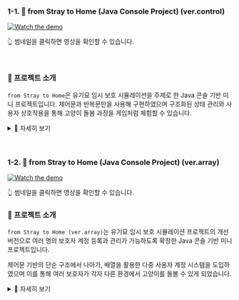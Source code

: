 
### 1-1. 🎥 from Stray to Home (Java Console Project) (ver.control)

[![Watch the demo](https://img.youtube.com/vi/vPgugGnh1l8/0.jpg)](https://www.youtube.com/watch?v=vPgugGnh1l8)

👆 썸네일을 클릭하면 영상을 확인할 수 있습니다.

<br/>
<!--[![Watch the demo](./track002_web_basic/img/sum/javasto.jpg)](https://www.youtube.com/watch?v=vPgugGnh1l8)    //썸네일 깨질 경우 교체
-->

### 🐾 프로젝트 소개
`from Stray to Home`은 유기묘 임시 보호 시뮬레이션을 주제로 한 Java 콘솔 기반 미니 프로젝트입니다.
제어문과 반복문만을 사용해 구현하였으며 구조화된 상태 관리와 사용자 상호작용을 통해 고양이 돌봄 과정을 게임처럼 체험할 수 있습니다.

<details>
  <summary>📖 자세히 보기</summary>

<br>

### 🎯 주요 기능

* **보호자 등록 및 로그인 시스템**  
  사용자는 보호자로 등록한 후 로그인하여 활동을 진행할 수 있습니다.

* **고양이 상태 관리**  
  고양이의 `행복`, `신뢰`, `건강`, `위생` 상태를 수치화하여 관리합니다.

* **다양한 돌봄 활동**  
  식사, 간식, 놀이, 화장실 청소, 병원 방문 등 다양한 활동을 통해 고양이의 상태를 향상시킬 수 있습니다.

* **환경 개선 시스템**  
  돌봄 활동을 통해 획득한 보너스 포인트로 식기, 화장실, 장난감 등을 업그레이드할 수 있습니다.

* **레벨 시스템**  
  고양이의 상태에 따라 1~4단계로 변화하며 조건을 만족하면 입양 또는 보호소로의 반환이 가능합니다.

---

### 💡 기술 스택

* **언어**: Java  
* **구현 방식**: 순수 Java 제어문 (`if`, `switch`, `for`, `while`)을 이용한 콘솔 기반 구현  
* **사용자 인터페이스**: 콘솔 출력 기반 UI

---

### 🛠️ 향후 개선 예정 사항

* 클래스와 메서드를 활용한 구조화  
* 파일 입출력을 통한 데이터 저장 기능 추가  
* 고양이의 상태에 따른 다양한 돌발 이벤트 추가(확률)  
* GUI(JavaFX 등) 적용을 통한 사용자 친화적인 인터페이스 구현  
* 유닛 테스트를 통한 안정성 확보

---

### 📌 개발 목적

* 자바의 기본 문법(제어문, 변수, 조건문 등)을 실제 프로젝트에 적용  
* 콘솔 환경에서 로직 구조화 경험  
* 사용자의 행동에 따라 변화하는 상태를 시뮬레이션하는 모델 설계

---

### 👨‍💻 개발자 한마디

> 단순한 제어문만으로도 작지만 의미 있는 프로그램을 만들 수 있다는 걸 느꼈습니다.  
> 앞으로는 객체지향적인 구조로 발전시켜 나갈 계획이며 다양한 이벤트와 더 나은 사용자 경험을 제공하는 애플리케이션으로 성장시키고 싶습니다.

</details>



<br/>
<br/>



### 1-2. 🎥 from Stray to Home (Java Console Project) (ver.array)

[![Watch the demo](https://img.youtube.com/vi/LvjvYhLRxfk/hqdefault.jpg)](https://youtu.be/LvjvYhLRxfk?si=qHBw1Nt5pAmpyUgT)

👆 썸네일을 클릭하면 영상을 확인할 수 있습니다.


### 🐾 프로젝트 소개 

`from Stray to Home (ver.array)`는 유기묘 임시 보호 시뮬레이션 프로젝트의 개선 버전으로 
 여러 명의 보호자 계정 등록과 관리가 가능하도록 확장한 Java 콘솔 기반 미니 프로젝트입니다.

제어문 기반의 단순 구조에서 나아가, 배열을 활용한 다중 사용자 계정 시스템을 도입하였으며 
이를 통해 여러 보호자가 각자 다른 환경에서 고양이를 돌볼 수 있게 되었습니다.
<details>
  <summary>📖 자세히 보기</summary>

<br>

### 🎯 주요 개선 사항

* **다중 사용자 등록 및 관리**
  여러 명의 보호자를 등록할 수 있으며 각 계정별로 로그인하여 개별적인 활동 진행이 가능합니다.

* **계정별 고양이 돌봄 기록 분리**
  보호자마다 고양이의 상태(행복, 건강, 위생, 신뢰)가 독립적으로 관리됩니다.

* **로직 구조 확장**
  사용자 배열을 활용하여 조건문/반복문이 보다 복잡하게 작동하도록 개선했습니다.

---

### 💡 기술 스택

* **언어**: Java
* **구현 방식**: 순수 Java 제어문 + 배열 활용
* **사용자 인터페이스**: 콘솔 기반

---

### 🛠️ 향후 개선 예정 사항

* 객체지향적 구조 도입 (클래스 분리, 메서드화)
* 사용자/고양이 데이터의 파일 저장 기능
* 다중 고양이 등록 및 선택 기능
* GUI 적용 및 시각적 피드백 강화
* 고양이의 상태에 따른 다양한 돌발 이벤트 추가(확률)  
---

### 📌 학습 포인트

* 단일 사용자에서 다중 사용자 환경으로 확장하며 배열 관리와 제어문 활용 능력 강화
* 사용자별 상태 분리를 통해 데이터 구조 설계의 중요성 경험
* 로직 확장을 통해 실제 애플리케이션이 어떻게 점진적으로 발전하는지 학습

---

### 👨‍💻 개발자 한마디

> 기존 버전에서 단순한 로직을 구현하는 데서 그치지 않고 배열을 활용하여 사용자 확장성과 관리 구조를 도입했습니다.
> 앞으로 다양한 기능을 활용해 보다 완성도 높은 프로젝트로 발전시킬 계획입니다.

</details>  
